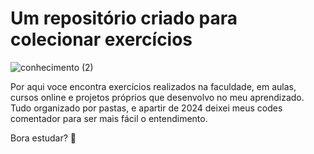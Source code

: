 
# Um repositório criado para colecionar exercícios

![conhecimento (2)](https://github.com/malummartiins/exercicios/assets/130713333/e476962d-641c-4a7b-939e-b5d9e0de4ca5)

Por aqui voce encontra exercícios realizados na faculdade, em aulas, cursos online e projetos próprios que desenvolvo no meu aprendizado. 
Tudo organizado por pastas, e apartir de 2024 deixei meus codes comentador para ser mais fácil o entendimento.

Bora estudar? 🚀





